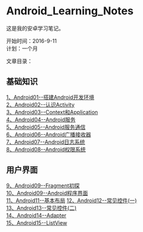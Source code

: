 # Android_Learning_Notes

这是我的安卓学习笔记。


开始时间：2016-9-11   
计划：一个月

文章目录：

## 基础知识
 [1、Android01--搭建Android开发环境](notes/01.SDK.md)  
 [2、Android02--认识Activity](notes/02.Activity.md)  
 [3、Android03--Context和Application](notes/03.Context.md)  
 [4、Android04--Android服务](notes/04.Service.md)  
 [5、Android05--Android服务通信](notes/05.ServiceConnect.md)  
 [6、Android06--Android广播接收器](notes/06.BroadcastReceiver.md)  
 [7、Android07--Android日志系统](notes/07.Logcat.md)  
 [8、Android08--Android权限系统](notes/08.Permission.md)  
 
## 用户界面
 [9、Android09--Fragment初探](notes/09.Fragment.md)  
 [10、Android09--Android程序界面](notes/10.AndroidUI.md)  
 [11、Android11--基本布局](notes/11.Layout.md)
 [12、Android12--常见控件(一)](notes/12.Widget_1.md)   
 [13、Android13--常见控件(二)](notes/13.Widget_2.md)   
 [14、Android14--Adapter](notes/14.Adapter.md)   
 [15、Android15--ListView](notes/15.ListView.md)   